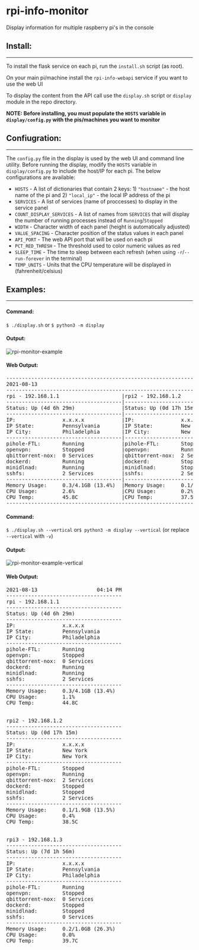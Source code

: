 # rpi-info-monitor
Display information for multiple raspberry pi's in the console

## Install:
-----------
To install the flask service on each pi, run the `install.sh` script (as root).

On your main pi/machine install the `rpi-info-webapi` service if you want to use the web UI

To display the content from the API call use the `display.sh` script or `display` module in the repo directory.

**NOTE: Before installing, you must populate the `HOSTS` variable in `display/config.py` with the pis/machines you want to monitor**

## Confiugration:
-----------------
The `config.py` file in the display is used by the web UI and command line utility. Before running the display, modify the `HOSTS` variable in `display/config.py` to include the host/IP for each pi. The below configurations are available:
 - `HOSTS` - A list of dictionaries that contain 2 keys: 1) `"hostname"` - the host name of the pi and 2) `"local_ip"` - the local IP address of the pi
 - `SERVICES` - A list of services (name of proccesses) to display in the service panel
 - `COUNT_DISPLAY_SERVICES` - A list of names from `SERVICES` that will display the number of running processes instead of `Running`/`Stopped`
 - `WIDTH` - Character width of each panel (height is automatically adjusted)
 - `VALUE_SPACING` - Character position of the status values in each panel
 - `API_PORT` - The web API port that will be used on each pi
 - `PCT_RED_THRESH` - The threshold used to color numeric values as red
 - `SLEEP_TIME` - The time to sleep between each refresh (when using `-r`/`--run-forever` in the terminal)
 - `TEMP_UNITS` - Units that the CPU temperature will be displayed in (fahrenheit/celsius)


## Examples:
-----------
#### Command:

`$ ./display.sh` or `$ python3 -m display`

#### Output:

![rpi-monitor-example](https://user-images.githubusercontent.com/8592588/129414337-fb6f08c3-ef57-4323-9f88-2c88181b79f9.png)

#### Web Output:
<pre>
-----------------------------------------------------------------------------------------------------------------
2021-08-13                                                                                               04:13 PM
-----------------------------------------------------------------------------------------------------------------
rpi - 192.168.1.1                    |rpi2 - 192.168.1.2                   |rpi3 - 192.168.1.3
-------------------------------------|-------------------------------------|-------------------------------------
Status: Up (4d 6h 29m)               |Status: Up (0d 17h 15m)              |Status: Up (7d 1h 55m)
-------------------------------------|-------------------------------------|-------------------------------------
IP:               x.x.x.x            |IP:               x.x.x.x            |IP:               x.x.x.x
IP State:         Pennsylvania       |IP State:         New York           |IP State:         Pennsylvania
IP City:          Philadelphia       |IP City:          New York           |IP City:          Philadelphia
-------------------------------------|-------------------------------------|-------------------------------------
pihole-FTL:       Running            |pihole-FTL:       Stopped            |pihole-FTL:       Running
openvpn:          Stopped            |openvpn:          Running            |openvpn:          Stopped
qbittorrent-nox:  0 Services         |qbittorrent-nox:  2 Services         |qbittorrent-nox:  0 Services
dockerd:          Running            |dockerd:          Stopped            |dockerd:          Stopped
minidlnad:        Running            |minidlnad:        Stopped            |minidlnad:        Stopped
sshfs:            2 Services         |sshfs:            2 Services         |sshfs:            0 Services
-------------------------------------|-------------------------------------|-------------------------------------
Memory Usage:     0.3/4.1GB (13.4%)  |Memory Usage:     0.1/1.9GB (13.5%)  |Memory Usage:     0.2/1.0GB (26.3%)
CPU Usage:        2.6%               |CPU Usage:        0.2%               |CPU Usage:        0.1%
CPU Temp:         45.8C              |CPU Temp:         37.5C              |CPU Temp:         39.7C
-----------------------------------------------------------------------------------------------------------------
</pre>

#### Command:

`$ ./display.sh --vertical` or`$ python3 -m display --vertical` (or replace `--vertical` with `-v`)

#### Output:

![rpi-monitor-example-vertical](https://user-images.githubusercontent.com/8592588/129414343-d500b733-a76c-47dd-9675-bf3947f705bf.png)

#### Web Output:

<pre>
2021-08-13                   04:14 PM
-------------------------------------
rpi - 192.168.1.1
-------------------------------------
Status: Up (4d 6h 29m)
-------------------------------------
IP:               x.x.x.x
IP State:         Pennsylvania
IP City:          Philadelphia
-------------------------------------
pihole-FTL:       Running
openvpn:          Stopped
qbittorrent-nox:  0 Services
dockerd:          Running
minidlnad:        Running
sshfs:            2 Services
-------------------------------------
Memory Usage:     0.3/4.1GB (13.4%)
CPU Usage:        1.1%
CPU Temp:         44.8C


rpi2 - 192.168.1.2
-------------------------------------
Status: Up (0d 17h 15m)
-------------------------------------
IP:               x.x.x.x
IP State:         New York
IP City:          New York
-------------------------------------
pihole-FTL:       Stopped
openvpn:          Running
qbittorrent-nox:  2 Services
dockerd:          Stopped
minidlnad:        Stopped
sshfs:            2 Services
-------------------------------------
Memory Usage:     0.1/1.9GB (13.5%)
CPU Usage:        0.4%
CPU Temp:         38.5C


rpi3 - 192.168.1.3
-------------------------------------
Status: Up (7d 1h 56m)
-------------------------------------
IP:               x.x.x.x
IP State:         Pennsylvania
IP City:          Philadelphia
-------------------------------------
pihole-FTL:       Running
openvpn:          Stopped
qbittorrent-nox:  0 Services
dockerd:          Stopped
minidlnad:        Stopped
sshfs:            0 Services
-------------------------------------
Memory Usage:     0.2/1.0GB (26.3%)
CPU Usage:        0.0%
CPU Temp:         39.7C
</pre>
